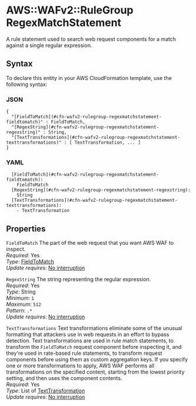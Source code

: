 # AWS::WAFv2::RuleGroup RegexMatchStatement<a name="aws-properties-wafv2-rulegroup-regexmatchstatement"></a>

A rule statement used to search web request components for a match against a single regular expression\. 

## Syntax<a name="aws-properties-wafv2-rulegroup-regexmatchstatement-syntax"></a>

To declare this entity in your AWS CloudFormation template, use the following syntax:

### JSON<a name="aws-properties-wafv2-rulegroup-regexmatchstatement-syntax.json"></a>

```
{
  "[FieldToMatch](#cfn-wafv2-rulegroup-regexmatchstatement-fieldtomatch)" : FieldToMatch,
  "[RegexString](#cfn-wafv2-rulegroup-regexmatchstatement-regexstring)" : String,
  "[TextTransformations](#cfn-wafv2-rulegroup-regexmatchstatement-texttransformations)" : [ TextTransformation, ... ]
}
```

### YAML<a name="aws-properties-wafv2-rulegroup-regexmatchstatement-syntax.yaml"></a>

```
  [FieldToMatch](#cfn-wafv2-rulegroup-regexmatchstatement-fieldtomatch): 
    FieldToMatch
  [RegexString](#cfn-wafv2-rulegroup-regexmatchstatement-regexstring): 
    String
  [TextTransformations](#cfn-wafv2-rulegroup-regexmatchstatement-texttransformations): 
    - TextTransformation
```

## Properties<a name="aws-properties-wafv2-rulegroup-regexmatchstatement-properties"></a>

`FieldToMatch`  <a name="cfn-wafv2-rulegroup-regexmatchstatement-fieldtomatch"></a>
The part of the web request that you want AWS WAF to inspect\.   
*Required*: Yes  
*Type*: [FieldToMatch](aws-properties-wafv2-rulegroup-fieldtomatch.md)  
*Update requires*: [No interruption](https://docs.aws.amazon.com/AWSCloudFormation/latest/UserGuide/using-cfn-updating-stacks-update-behaviors.html#update-no-interrupt)

`RegexString`  <a name="cfn-wafv2-rulegroup-regexmatchstatement-regexstring"></a>
The string representing the regular expression\.  
*Required*: Yes  
*Type*: String  
*Minimum*: `1`  
*Maximum*: `512`  
*Pattern*: `.*`  
*Update requires*: [No interruption](https://docs.aws.amazon.com/AWSCloudFormation/latest/UserGuide/using-cfn-updating-stacks-update-behaviors.html#update-no-interrupt)

`TextTransformations`  <a name="cfn-wafv2-rulegroup-regexmatchstatement-texttransformations"></a>
Text transformations eliminate some of the unusual formatting that attackers use in web requests in an effort to bypass detection\. Text transformations are used in rule match statements, to transform the `FieldToMatch` request component before inspecting it, and they're used in rate\-based rule statements, to transform request components before using them as custom aggregation keys\. If you specify one or more transformations to apply, AWS WAF performs all transformations on the specified content, starting from the lowest priority setting, and then uses the component contents\.   
*Required*: Yes  
*Type*: List of [TextTransformation](aws-properties-wafv2-rulegroup-texttransformation.md)  
*Update requires*: [No interruption](https://docs.aws.amazon.com/AWSCloudFormation/latest/UserGuide/using-cfn-updating-stacks-update-behaviors.html#update-no-interrupt)